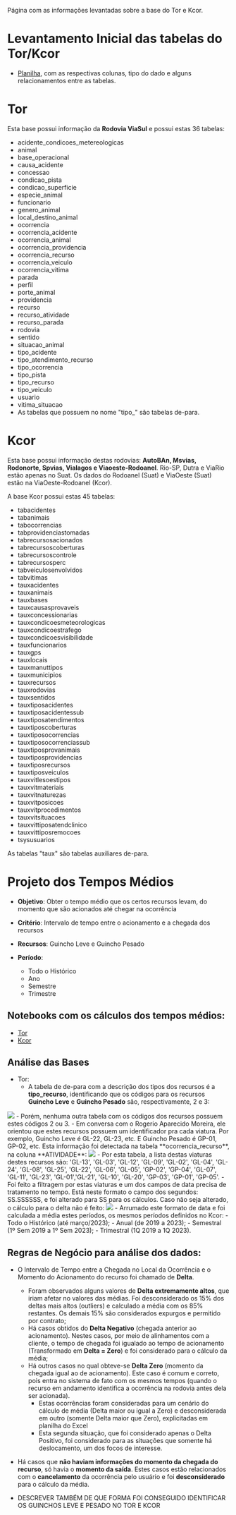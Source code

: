 Página com as informações levantadas sobre a base do Tor e Kcor.

# Levantamento Inicial das tabelas do Tor/Kcor
- [Planilha](https://grupoccr-my.sharepoint.com/:x:/g/personal/marcelomine_triad_grupoccr_com_br/EcMc_Ynr2fVDtzd4_7sx3vYBS5EkACSucw9Ak4ZAbbK0oQ
), com as respectivas colunas, tipo do dado e alguns relacionamentos entre as tabelas.

# Tor
Esta base possui informação da **Rodovia ViaSul** e possui estas 36 tabelas:
  - acidente_condicoes_metereologicas 
  - animal 
  - base_operacional 
  - causa_acidente 
  - concessao 
  - condicao_pista 
  - condicao_superficie 
  - especie_animal 
  - funcionario 
  - genero_animal 
  - local_destino_animal 
  - ocorrencia 
  - ocorrencia_acidente 
  - ocorrencia_animal 
  - ocorrencia_providencia 
  - ocorrencia_recurso 
  - ocorrencia_veiculo 
  - ocorrencia_vitima 
  - parada 
  - perfil 
  - porte_animal 
  - providencia 
  - recurso 
  - recurso_atividade 
  - recurso_parada 
  - rodovia 
  - sentido 
  - situacao_animal 
  - tipo_acidente 
  - tipo_atendimento_recurso 
  - tipo_ocorrencia 
  - tipo_pista 
  - tipo_recurso 
  - tipo_veiculo 
  - usuario 
  - vitima_situacao
- As tabelas que possuem no nome "tipo_" são tabelas de-para.

# Kcor
Esta base possui informação destas rodovias: **AutoBAn, Msvias, Rodonorte, Spvias, Vialagos e Viaoeste-Rodoanel**. Rio-SP, Dutra e ViaRio estão apenas no Suat. Os dados do Rodoanel (Suat) e ViaOeste (Suat) estão na ViaOeste-Rodoanel (Kcor).

A base Kcor possui estas 45 tabelas:
 - tabacidentes  
 - tabanimais  
 - tabocorrencias  
 - tabprovidenciastomadas  
 - tabrecursosacionados  
 - tabrecursoscoberturas  
 - tabrecursoscontrole  
 - tabrecursosperc  
 - tabveiculosenvolvidos  
 - tabvitimas  
 - tauxacidentes  
 - tauxanimais  
 - tauxbases  
 - tauxcausasprovaveis  
 - tauxconcessionarias  
 - tauxcondicoesmeteorologicas  
 - tauxcondicoestrafego  
 - tauxcondicoesvisibilidade  
 - tauxfuncionarios  
 - tauxgps  
 - tauxlocais  
 - tauxmanuttipos  
 - tauxmunicipios  
 - tauxrecursos  
 - tauxrodovias  
 - tauxsentidos  
 - tauxtiposacidentes  
 - tauxtiposacidentessub  
 - tauxtiposatendimentos  
 - tauxtiposcoberturas  
 - tauxtiposocorrencias  
 - tauxtiposocorrenciassub  
 - tauxtiposprovanimais  
 - tauxtiposprovidencias  
 - tauxtiposrecursos  
 - tauxtiposveiculos  
 - tauxvitlesoestipos  
 - tauxvitmateriais  
 - tauxvitnaturezas  
 - tauxvitposicoes  
 - tauxvitprocedimentos  
 - tauxvitsituacoes  
 - tauxvittiposatendclinico  
 - tauxvittiposremocoes  
 - tsysusuarios

As tabelas "taux" são tabelas auxiliares de-para.

# Projeto dos Tempos Médios

- **Objetivo**: Obter o tempo médio que os certos recursos levam, do momento que são acionados até chegar na ocorrência

- **Critério**: Intervalo de tempo entre o acionamento e a chegada dos recursos

- **Recursos**: Guincho Leve e Guincho Pesado

- **Período**:
  - Todo o Histórico
  - Ano
  - Semestre
  - Trimestre

## Notebooks com os cálculos dos tempos médios: 
  - [Tor](https://adb-7255094420308168.8.azuredatabricks.net/?o=7255094420308168#notebook/3955256019522656/command/3955256019522657)
  - [Kcor](https://adb-7255094420308168.8.azuredatabricks.net/?o=7255094420308168#notebook/1436695849975907/command/1436695849975932)  

## Análise das Bases
- Tor: 
  - A tabela de de-para com a descrição dos tipos dos recursos é a **tipo_recurso**, identificando que os códigos para os recursos **Guincho Leve** e **Guincho Pesado** são, respectivamente, 2 e 3:
<IMG  src="https://grupoccr.atlassian.net/secure/attachment/15295/15295_image-20230314-184243.png"/>
    - Porém, nenhuma outra tabela com os códigos dos recursos possuem estes códigos 2 ou 3. 
    - Em conversa com o Rogerio Aparecido Moreira, ele orientou que estes recursos possuem um identificador pra cada viatura. Por exemplo, Guincho Leve é GL-22, GL-23, etc. E Guincho Pesado é GP-01, GP-02, etc. Esta informação foi detectada na tabela **ocorrencia_recurso**, na coluna **ATIVIDADE**: 
<IMG  src="https://grupoccr.atlassian.net/secure/attachment/15296/15296_image-20230314-184601.png"/>
    - Por esta tabela, a lista destas viaturas destes recursos são: 'GL-13', 'GL-03', 'GL-12', 'GL-09', 'GL-02', 'GL-04', 'GL-24', 'GL-08', 'GL-25', 'GL-22', 'GL-06', 'GL-05', 'GP-02', 'GP-04', 'GL-07', 'GL-11', 'GL-23', 'GL-01','GL-21', 'GL-10', 'GL-20', 'GP-03', 'GP-01', 'GP-05'.
  - Foi feito a filtragem por estas viaturas e um dos campos de data precisa de tratamento no tempo. Está neste formato o campo dos segundos: SS.SSSSSS, e foi alterado para SS para os cálculos. Caso não seja alterado, o cálculo para o delta não é feito:
<IMG  src="https://grupoccr.atlassian.net/secure/attachment/15304/15304_image-20230315-120404.png"/>
  - Arrumado este formato de data e foi calculada a média estes períodos, os mesmos períodos definidos no Kcor:
    - Todo o Histórico (até março/2023);
    - Anual (de 2019 a 2023);
    - Semestral (1º Sem 2019 a 1º Sem 2023);
    - Trimestral (1Q 2019 a 1Q 2023).




## Regras de Negócio para análise dos dados:

  - O Intervalo de Tempo entre a Chegada no Local da Ocorrência e o Momento do Acionamento do recurso foi chamado de **Delta**.
    - Foram observados alguns valores de **Delta extremamente altos**, que iriam afetar no valores das médias. Foi desconsiderado os 15% dos deltas mais altos (outliers) e calculado a média com os 85% restantes. Os demais 15% são considerados expurgos e permitido por contrato;
    - Há casos obtidos do **Delta Negativo** (chegada anterior ao acionamento). Nestes casos, por meio de alinhamentos com a cliente, o tempo de chegada foi igualado ao tempo de acionamento (Transformado em **Delta = Zero**) e foi considerado para o cálculo da média;
    - Há outros casos no qual obteve-se **Delta Zero** (momento da chegada igual ao de acionamento). Este caso é comum e correto, pois entra no sistema de fato com os mesmos tempos (quando o recurso em andamento identifica a ocorrência na rodovia antes dela ser acionada).
      - Estas ocorrências foram consideradas para um cenário do cálculo de média (Delta maior ou igual a Zero) e desconsiderada em outro (somente Delta maior que Zero), explicitadas em planilha do Excel
      - Esta segunda situação, que foi considerado apenas o Delta Positivo, foi considerado para as situações que somente há deslocamento, um dos focos de interesse.
  - Há casos que **não haviam informações do momento da chegada do recurso**, só havia o **momento da saída**. Estes casos estão relacionados com o **cancelamento** da ocorrência pelo usuário e foi **desconsiderado** para o cálculo da média.

- DESCREVER TAMBÉM DE QUE FORMA FOI CONSEGUIDO IDENTIFICAR OS GUINCHOS LEVE E PESADO NO TOR E KCOR
